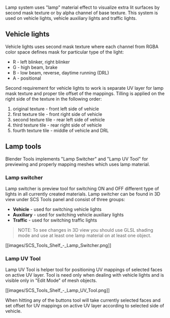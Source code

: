 Lamp system uses "lamp" material effect to visualize extra lit surfaces by second mask texture or by alpha channel of base texture. This system is used on vehicle lights, vehicle auxiliary lights and traffic lights.

## Vehicle lights

Vehicle lights uses second mask texture where each channel from RGBA color space defines mask for particular type of the light:
* R - left blinker, right blinker
* G - high beam, brake
* B - low beam, reverse, daytime running (DRL)
* A - positional

Second requirement for vehicle lights to work is separate UV layer for lamp mask texture and proper tile offset of the mappings. Tilling is applied on the right side of the texture in the following order:

1. original texture - front left side of vehicle
2. first texture tile - front right side of vehicle
3. second texture tile - rear left side of vehicle
4. third texture tile - rear right side of vehicle
5. fourth texture tile - middle of vehicle and DRL


## Lamp tools

Blender Tools implements "Lamp Switcher" and "Lamp UV Tool" for previewing and properly mapping meshes which uses lamp material.


### Lamp switcher

Lamp switcher is preview tool for switching ON and OFF different type of lights in all currently created materials. Lamp switcher can be found in 3D view under SCS Tools panel and consist of three groups:
* **Vehicle** - used for switching vehicle lights
* **Auxiliary**  - used for switching vehicle auxiliary lights
* **Traffic** - used for switching traffic lights

> NOTE: To see changes in 3D view you should use GLSL shading mode and use at least one lamp material on at least one object.
  
[[images/SCS_Tools_Shelf_-_Lamp_Switcher.png]]


### Lamp UV Tool

Lamp UV Tool is helper tool for positioning UV mappings of selected faces on active UV layer. Tool is need only when dealing with vehicle lights and is visible only in "Edit Mode" of mesh objects.

[[images/SCS_Tools_Shelf_-_Lamp_UV_Tool.png]]

When hitting any of the buttons tool will take currently selected faces and set offset for UV mappings on active UV layer according to selected side of vehicle.